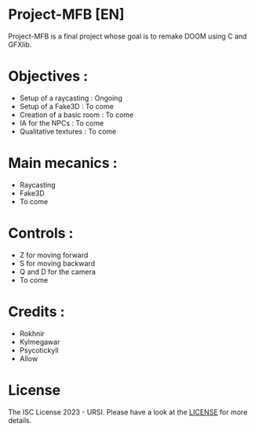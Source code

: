 # Project-MFB [EN]
Project-MFB is a final project whose goal is to remake DOOM using C and GFXlib.

# Objectives : 
 - Setup of a raycasting : Ongoing
 - Setup of a Fake3D : To come
 - Creation of a basic room : To come
 - IA for the NPCs : To come
 - Qualitative textures : To come


# Main mecanics :
 - Raycasting
 - Fake3D
 - To come


# Controls :
 - Z for moving forward
 - S for moving backward
 - Q and D for the camera
 - To come


# Credits : 
 - Rokhnir
 - Kylmegawar
 - Psycotickyll
 - Allow


# License


The ISC License 2023 - URSI. Please have a look at the [LICENSE](LICENSE) for more details.
